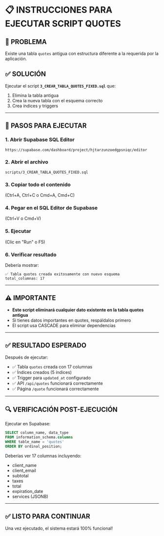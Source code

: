 # 📋 INSTRUCCIONES PARA EJECUTAR SCRIPT QUOTES

## 🎯 PROBLEMA

Existe una tabla `quotes` antigua con estructura diferente a la requerida por la aplicación.

## ✅ SOLUCIÓN

Ejecutar el script **`3_CREAR_TABLA_QUOTES_FIXED.sql`** que:

1. Elimina la tabla antigua
2. Crea la nueva tabla con el esquema correcto
3. Crea índices y triggers

---

## 📝 PASOS PARA EJECUTAR

### 1. Abrir Supabase SQL Editor

```
https://supabase.com/dashboard/project/hjtarzunzoedgpsniqc/editor
```

### 2. Abrir el archivo

```
scripts/3_CREAR_TABLA_QUOTES_FIXED.sql
```

### 3. Copiar todo el contenido

(Ctrl+A, Ctrl+C o Cmd+A, Cmd+C)

### 4. Pegar en el SQL Editor de Supabase

(Ctrl+V o Cmd+V)

### 5. Ejecutar

(Clic en "Run" o F5)

### 6. Verificar resultado

Debería mostrar:

```
✅ Tabla quotes creada exitosamente con nuevo esquema
total_columnas: 17
```

---

## ⚠️ IMPORTANTE

- **Este script eliminará cualquier dato existente en la tabla quotes antigua**
- Si tienes datos importantes en quotes, respáldalos primero
- El script usa CASCADE para eliminar dependencias

---

## ✅ RESULTADO ESPERADO

Después de ejecutar:

- ✅ Tabla `quotes` creada con 17 columnas
- ✅ Índices creados (5 índices)
- ✅ Trigger para `updated_at` configurado
- ✅ API `/api/quotes` funcionará correctamente
- ✅ Página `/quote` funcionará correctamente

---

## 🔍 VERIFICACIÓN POST-EJECUCIÓN

Ejecutar en Supabase:

```sql
SELECT column_name, data_type
FROM information_schema.columns
WHERE table_name = 'quotes'
ORDER BY ordinal_position;
```

Deberías ver 17 columnas incluyendo:

- client_name
- client_email
- subtotal
- taxes
- total
- expiration_date
- services (JSONB)

---

## ✅ LISTO PARA CONTINUAR

Una vez ejecutado, el sistema estará 100% funcional!
